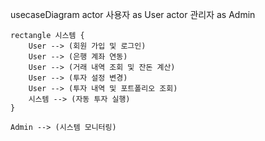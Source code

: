 usecaseDiagram
    actor 사용자 as User
    actor 관리자 as Admin

    rectangle 시스템 {
        User --> (회원 가입 및 로그인)
        User --> (은행 계좌 연동)
        User --> (거래 내역 조회 및 잔돈 계산)
        User --> (투자 설정 변경)
        User --> (투자 내역 및 포트폴리오 조회)
        시스템 --> (자동 투자 실행)
    }

    Admin --> (시스템 모니터링)
